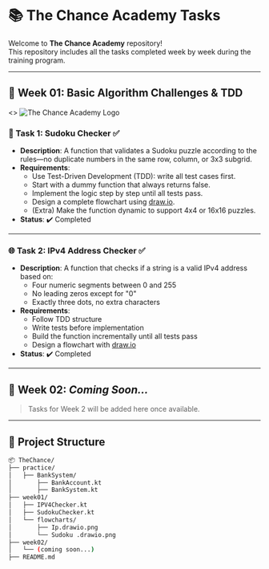 # 📚 The Chance Academy Tasks

Welcome to **The Chance Academy** repository!  
This repository includes all the tasks completed week by week during the training program.

---

## 📆 Week 01: Basic Algorithm Challenges & TDD
<>
![The Chance Academy Logo](https://media.licdn.com/dms/image/v2/D4E0BAQFIZa0R6n2AeA/company-logo_200_200/company-logo_200_200/0/1737724125457/thechance101_logo?e=2147483647&v=beta&t=CndXwVc5XTV6Q4mehGjiIjW6w03rov6xzYpauq9AqLs)

### 🧩 Task 1: Sudoku Checker ✅
- **Description**: A function that validates a Sudoku puzzle according to the rules—no duplicate numbers in the same row, column, or 3x3 subgrid.
- **Requirements**:
  - Use Test-Driven Development (TDD): write all test cases first.
  - Start with a dummy function that always returns false.
  - Implement the logic step by step until all tests pass.
  - Design a complete flowchart using [draw.io](https://draw.io).
  - (Extra) Make the function dynamic to support 4x4 or 16x16 puzzles.
- **Status**: ✔️ Completed

---

### 🌐 Task 2: IPv4 Address Checker ✅
- **Description**: A function that checks if a string is a valid IPv4 address based on:
  - Four numeric segments between 0 and 255
  - No leading zeros except for "0"
  - Exactly three dots, no extra characters
- **Requirements**:
  - Follow TDD structure
  - Write tests before implementation
  - Build the function incrementally until all tests pass
  - Design a flowchart with [draw.io](https://draw.io)
- **Status**: ✔️ Completed

---

## 📆 Week 02: _Coming Soon..._

> Tasks for Week 2 will be added here once available.

---

## 📁 Project Structure

```bash
📦 TheChance/
├── practice/
│   ├── BankSystem/
│       ├── BankAccount.kt
│       ├── BankSystem.kt 
├── week01/
│   ├── IPV4Checker.kt
│   ├── SudokuChecker.kt
│   └── flowcharts/
│       ├── Ip.drawio.png
│       └── Sudoku .drawio.png
├── week02/
│   └── (coming soon...)
├── README.md
